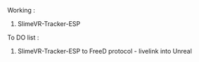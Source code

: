 Working :

1. SlimeVR-Tracker-ESP

To DO list :

1. SlimeVR-Tracker-ESP to FreeD protocol  - livelink into Unreal
